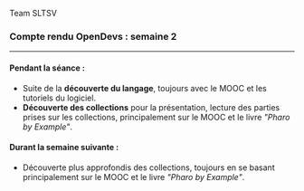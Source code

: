 Team SLTSV

### Compte rendu OpenDevs : semaine 2

---

#### Pendant la séance :
- Suite de la **découverte du langage**, toujours avec le MOOC et les tutoriels du logiciel.
- **Découverte des collections** pour la présentation, lecture des parties prises sur les collections, principalement sur le MOOC et le livre *"Pharo by Example"*.

#### Durant la semaine suivante :
- Découverte plus approfondis des collections, toujours en se basant principalement sur le MOOC et le livre *"Pharo by Example"*.